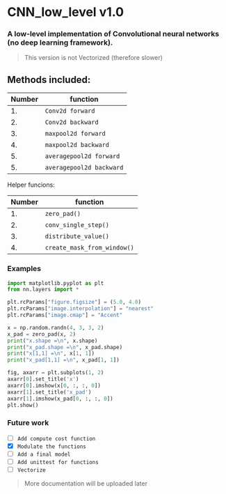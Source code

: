 # CNN_low_level v1.0

### A low-level implementation of Convolutional neural networks (no deep learning framework).

> This version is not Vectorized (therefore slower)

## Methods included:

  | Number  | function           |
  | ------------- | -------------            |
  |       1.     |  `Conv2d forward`             |
  |       2.     | `Conv2d backward `        |
  |       3.     | `maxpool2d forward`  |
  |       4.     | `maxpool2d backward`                |
  |       5.     | `averagepool2d forward`          |
  |       5.     | `averagepool2d backward`          |
  
  Helper funcions:
  
  | Number  | function           |
  | ------------- | -------------            |
  |       1.     | `zero_pad()`             |
  |       2.     | `conv_single_step()`        |
  |       3.     | `distribute_value()`  |
  |       4.     | `create_mask_from_window()`                |
  
  ### Examples
  ```python
  import matplotlib.pyplot as plt
  from nn.layers import *
  
  plt.rcParams["figure.figsize"] = (5.0, 4.0)
  plt.rcParams["image.interpolation"] = "nearest"
  plt.rcParams["image.cmap"] = "Accent"
  
  x = np.random.randn(4, 3, 3, 2)
  x_pad = zero_pad(x, 2)
  print("x.shape =\n", x.shape)
  print("x_pad.shape =\n", x_pad.shape)
  print("x[1,1] =\n", x[1, 1])
  print("x_pad[1,1] =\n", x_pad[1, 1])
  
  fig, axarr = plt.subplots(1, 2)
  axarr[0].set_title('x')
  axarr[0].imshow(x[0, :, :, 0])
  axarr[1].set_title('x_pad')
  axarr[1].imshow(x_pad[0, :, :, 0])
  plt.show()  
  ```
  
  ### Future work
  - [ ] `Add compute cost function`<br/>
  - [X] `Modulate the functions`<br/>
  - [ ] `Add a final model`<br/>
  - [ ] `Add unittest for functions`<br/>
  - [ ] `Vectorize`<br/>
  
  > More documentation will be uploaded later
